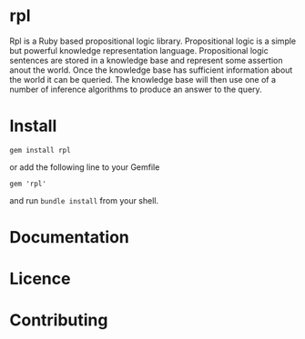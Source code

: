 # rpl

Rpl is a Ruby based propositional logic library. Propositional logic is a simple but powerful
knowledge representation language. Propositional logic sentences are stored in a knowledge base
and represent some assertion anout the world. Once the knowledge base has sufficient information
about the world it can be queried. The knowledge base will then use one of a number of inference
algorithms to produce an answer to the query.

# Install

```shell
gem install rpl

```

or add the following line to your Gemfile

```
gem 'rpl'
```

and run `bundle install` from your shell.

# Documentation

# Licence

# Contributing


